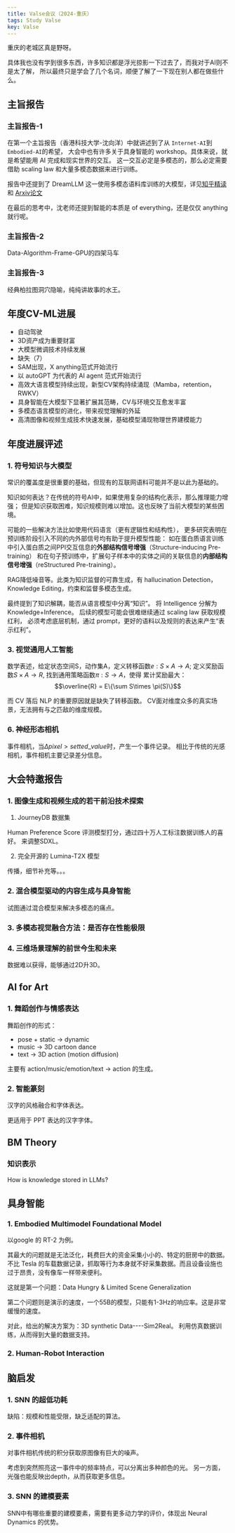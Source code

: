 ```yaml
---
title: Valse会议（2024-重庆）
tags: Study Valse 
key: Valse
---
```


重庆的老城区真是野呀。

<!--more-->

具体我也没有学到很多东西，许多知识都是浮光掠影一下过去了，而我对于AI则不是太了解，
所以最终只是学会了几个名词，顺便了解了一下现在别人都在做些什么。

## 主旨报告

### 主旨报告-1

在第一个主旨报告（香港科技大学-沈向洋）中就讲述到了从 `Internet-AI`到 `Embodied-AI`的希望，
大会中也有许多关于具身智能的 workshop。具体来说，就是希望能用 AI 完成和现实世界的交互。
这一交互必定是多模态的，那么必定需要借助 scaling law 和大量多模态数据来进行训练。

报告中还提到了 DreamLLM 这一使用多模态语料库训练的大模型，详见[知乎精读](https://zhuanlan.zhihu.com/p/695700682)和 [Arxiv论文](https://arxiv.org/abs/2309.11499)

在最后的思考中，沈老师还提到智能的本质是 of everything，还是仅仅 anything就行呢。

### 主旨报告-2

Data-Algorithm-Frame-GPU的四架马车

### 主旨报告-3

经典柏拉图洞穴隐喻，纯纯讲故事的水王。

## 年度CV-ML进展

- 自动驾驶
- 3D资产成为重要财富
- 大模型微调技术持续发展
- 缺失（7）
- SAM出现，X anything范式开始流行
- 以 autoGPT 为代表的 AI agent 范式开始流行
- 高效大语言模型持续出现，新型CV架构持续涌现（Mamba，retention，RWKV）
- 具身智能在大模型下显著扩展其范畴，CV与环境交互愈发丰富
- 多模态语言模型的进化，带来视觉理解的外延
- 高清图像和视频生成技术快速发展，基础模型涌现物理世界建模能力


## 年度进展评述

### 1. 符号知识与大模型

常识的覆盖度是很重要的基础，但现有的互联网语料可能并不是以此为基础的。

知识如何表达？在传统的符号AI中，如果使用复杂的结构化表示，那么推理能力增强；
但是知识获取困难，知识规模则难以增加。这也反映了当前大模型的某些困境。

可能的一些解决方法比如使用代码语言（更有逻辑性和结构性），
更多研究表明在预训练阶段引入不同的内外部信号均有助于提升模型性能：
如在蛋白质语言训练中引入蛋白质之间PPI交互信息的**外部结构信号增强**（Structure-inducing Pre-training）
和在句子预训练中，扩展句子样本中的实体之间的关联信息的**内部结构信号增强**（reStructured Pre-training）。

RAG降低噪音等。此类为知识监督的可靠生成，有 hallucination Detection，Knowledge Editing，约束和监督多模态生成。

最终提到了知识解耦，能否从语言模型中分离“知识”。
将 Intelligence 分解为 Knowledge+Inference。
后续的模型可能会很难继续通过 scaling law 获取规模红利，
必须考虑底层机制，通过 prompt，更好的语料以及规则的表达来产生“表示红利”。

### 3. 视觉通用人工智能

数学表述，给定状态空间S，动作集A，定义转移函数$e:S\times A\to A$;
定义奖励函数$S\times A\to R$, 找到通用策略函数$\pi:S\to A$，使得
累计奖励最大：
$$\overline{R} = E\{\sum S\times \pi(S)\}$$

而 CV 落后 NLP 的重要原因就是缺失了转移函数。
CV面对维度众多的真实场景，无法拥有与之匹敌的维度规模。


### 6. 神经形态相机

事件相机，当$\Delta pixel > setted\_value$时，产生一个事件记录。
相比于传统的光感相机，事件相机主要记录差分信息。




## 大会特邀报告

### 1. 图像生成和视频生成的若干前沿技术探索

1. JourneyDB 数据集

Human Preference Score 评测模型打分，通过四十万人工标注数据训练人的喜好。
来调整SDXL。

2. 完全开源的 Lumina-T2X 模型

传播，细节补充等。。。


### 2. 混合模型驱动的内容生成与具身智能

试图通过混合模型来解决多模态的痛点。

### 3. 多模态视觉融合方法：是否存在性能极限

### 4. 三维场景理解的前世今生和未来

数据难以获得，能够通过2D升3D。


## AI for Art

### 1. 舞蹈创作与情感表达

舞蹈创作的形式：

- pose + static -> dynamic
- music -> 3D cartoon dance
- text -> 3D action (motion diffusion)

主要有 action/music/emotion/text -> action 的生成。


### 2. 智能篆刻

汉字的风格融合和字体表达。

更适用于 PPT 表达的汉字字体。


## BM Theory

### 知识表示

How is knowledge stored in LLMs?


## 具身智能

### 1. Embodied Multimodel Foundational Model

以google 的 RT-2 为例。

其最大的问题就是无法泛化，耗费巨大的资金采集小小的、特定的厨房中的数据。
不比 Tesla 的车载数据记录，抓取等行为本身就不好采集数据。而且设备设施也过于昂贵，没有像车一样带来便利。

这就是第一个问题：Data Hungry & Limited Scene Generalization

第二个问题则是演示的速度，一个55B的模型，只能有1-3Hz的响应率。这是非常缓慢的速度。

对此，给出的解决方案为：3D synthetic Data----Sim2Real。
利用仿真数据训练，从而得到大量的数据支持。


### 2. Human-Robot Interaction


## 脑启发

### 1. SNN 的超低功耗

缺陷：规模和性能受限，缺乏适配的算法。


### 2. 事件相机

对事件相机传统的积分获取原图像有巨大的噪声。

考虑到突然照亮这一事件中的频率特点，可以分离出多种颜色的光。
另一方面，光强也能反映出depth，从而获取更多信息。

### 3. SNN 的建模要素

SNN中有哪些重要的建模要素，需要有更多动力学的评价，体现出 Neural Dynamics 的优势。


























